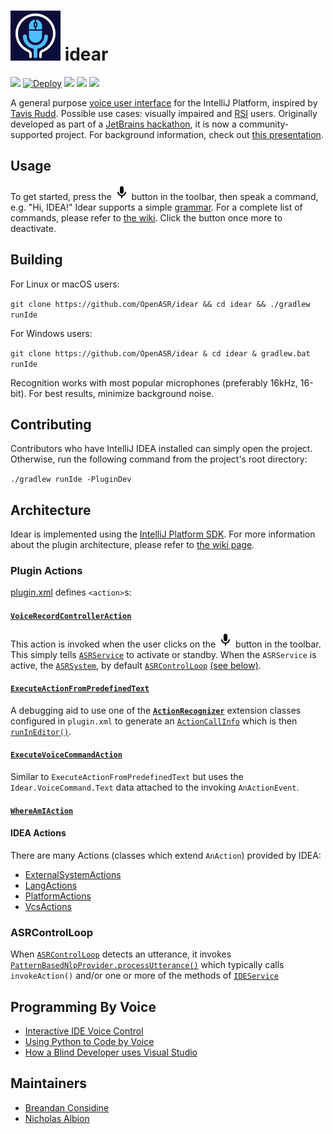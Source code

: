 # ![idear icon](src%2Fmain%2Fresources%2Forg.openasr.idear%2Ficons%2FpluginIcon.svg) idear 

[![][jetbrains-team-svg]][jetbrains-team-page]
[![Deploy](https://github.com/OpenASR/idear/workflows/Deploy/badge.svg)](https://github.com/OpenASR/idear/actions?query=workflow%3ABuild)
[![][teamcity-status-svg]][teamcity-build-status]
[![][plugin-repo-svg]][plugin-repo-page]
[![][plugin-download-svg]][plugin-repo-page]

A general purpose [voice user interface](https://en.wikipedia.org/wiki/Voice_user_interface) for the IntelliJ Platform, inspired by [Tavis Rudd](https://www.youtube.com/watch?v=8SkdfdXWYaI). Possible use cases: visually impaired and [RSI](https://en.wikipedia.org/wiki/Repetitive_strain_injury) users. Originally developed as part of a [JetBrains hackathon](https://blog.jetbrains.com/blog/2015/08/31/jetbrains-3rd-annual-hackathon-new-generation-debugger-grabs-1st-place/), it is now a community-supported project. For background information, check out [this presentation](https://speakerdeck.com/breandan/programming-java-by-voice).

## Usage

To get started, press the <img src="src/main/resources/org/openasr/idear/icons/start.svg" height="24" alt="Voice control"/> button in the toolbar, then speak a command, e.g. "Hi, IDEA!" Idear supports a simple [grammar](src/main/resources/org/openasr/idear/grammars/command.gram). For a complete list of commands, please refer to [the wiki](https://github.com/OpenASR/idear/wiki/Feature-Roadmap#features). Click the button once more to deactivate.

## Building

For Linux or macOS users:

`git clone https://github.com/OpenASR/idear && cd idear && ./gradlew runIde`

For Windows users:

`git clone https://github.com/OpenASR/idear & cd idear & gradlew.bat runIde`

Recognition works with most popular microphones (preferably 16kHz, 16-bit). For best results, minimize background noise.

## Contributing

Contributors who have IntelliJ IDEA installed can simply open the project. Otherwise, run the following command from the project's root directory:

`./gradlew runIde -PluginDev`

## Architecture

Idear is implemented using the [IntelliJ Platform SDK](https://www.jetbrains.org/intellij/sdk/docs/intro/welcome.html). For more information about the plugin architecture, please refer to [the wiki page](https://github.com/OpenASR/idear/wiki/Architecture).

### Plugin Actions

[plugin.xml](src/main/resources/META-INF/plugin.xml) defines `<action>`s:

#### [`VoiceRecordControllerAction`](src/main/java/org/openasr/idear/VoiceRecordControllerAction.kt)
  This action is invoked when the user clicks on the <img src="src/main/resources/org/openasr/idear/icons/start.svg" height="24" alt="Voice control"/> button in the toolbar.
  This simply tells [`ASRService`](src/main/java/org/openasr/idear/asr/ASRService.kt) to activate or standby.
  When the `ASRService` is active, the [`ASRSystem`](src/main/java/org/openasr/idear/asr/ASRSystem.kt), 
  by default [`ASRControlLoop`][ASRControlLoop] [(see below)](#ASRControlLoop).

#### [`ExecuteActionFromPredefinedText`](src/main/java/org/openasr/idear/actions/ExecuteActionFromPredefinedText.kt)
  A debugging aid to use one of the [**`ActionRecognizer`**](src/main/java/org/openasr/idear/actions/recognition/ActionRecognizer.kt) 
  extension classes configured in `plugin.xml` to generate an [`ActionCallInfo`](src/main/java/org/openasr/idear/actions/recognition/ActionCallInfo.kt)
  which is then [`runInEditor()`](src/main/java/org/openasr/idear/actions/ExecuteActionByCommandText.kt#L25).
  
#### [`ExecuteVoiceCommandAction`](src/main/java/org/openasr/idear/actions/ExecuteVoiceCommandAction.kt)
  Similar to `ExecuteActionFromPredefinedText` but uses the `Idear.VoiceCommand.Text` data attached to the invoking `AnActionEvent`.

#### [`WhereAmIAction`](src/main/java/org/openasr/idear/actions/WhereAmIAction.kt)
   
#### IDEA Actions

There are many Actions (classes which extend `AnAction`) provided by IDEA:   
   
  - [ExternalSystemActions](https://upsource.jetbrains.com/idea-ce/file/idea-ce-1d111593d9e5208b6783f381b507e34866587ec8/platform/platform-resources/src/idea/ExternalSystemActions.xml)
  - [LangActions](https://upsource.jetbrains.com/idea-ce/file/idea-ce-1d111593d9e5208b6783f381b507e34866587ec8/platform/platform-resources/src/idea/LangActions.xml)
  - [PlatformActions](https://upsource.jetbrains.com/idea-ce/file/idea-ce-1d111593d9e5208b6783f381b507e34866587ec8/platform/platform-resources/src/idea/PlatformActions.xml)
  - [VcsActions](https://upsource.jetbrains.com/idea-ce/file/idea-ce-1d111593d9e5208b6783f381b507e34866587ec8/platform/platform-resources/src/idea/VcsActions.xml)

### ASRControlLoop

When [`ASRControlLoop`][ASRControlLoop] detects an utterance, it invokes 
[`PatternBasedNlpProvider.processUtterance()`](src/main/java/org/openasr/idear/nlp/PatternBasedNlpProvider.kt#L43)
which typically calls `invokeAction()` and/or one or more of the methods of [`IDEService`](src/main/java/org/openasr/idear/ide/IDEService.kt)

## Programming By Voice

- [Interactive IDE Voice Control](https://www.youtube.com/watch?v=eARvFI7hm40)
- [Using Python to Code by Voice](https://www.youtube.com/watch?v=8SkdfdXWYaI)
- [How a Blind Developer uses Visual Studio](https://www.youtube.com/watch?v=iWXebEeGwn0)

## Maintainers

* [Breandan Considine](https://github.com/breandan/)
* [Nicholas Albion](https://github.com/nalbion)

<!-- Badges -->
[jetbrains-team-page]: https://confluence.jetbrains.com/display/ALL/JetBrains+on+GitHub
[jetbrains-team-svg]: http://jb.gg/badges/team.svg
[travis-build-status]: https://travis-ci.com/OpenASR/idear
[travis-status-svg]: https://travis-ci.com/OpenASR/idear.svg?branch=master
[teamcity-build-status]: https://teamcity.jetbrains.com/viewType.html?buildTypeId=idear_buildplugin&guest=1
[teamcity-status-svg]: https://teamcity.jetbrains.com/app/rest/builds/buildType:idear_buildplugin/statusIcon.svg
[plugin-repo-page]: https://plugins.jetbrains.com/plugin/7910-idear
[plugin-repo-svg]: https://img.shields.io/jetbrains/plugin/v/7910-idear.svg
[plugin-download-svg]: https://img.shields.io/jetbrains/plugin/d/7910-idear.svg


[ASRControlLoop]: src/main/java/org/openasr/idear/asr/ASRControlLoop.kt
